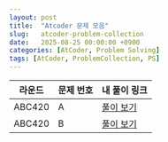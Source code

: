 ```yaml
---
layout: post
title:  "Atcoder 문제 모음"
slug:   atcoder-problem-collection
date:   2025-08-25 00:00:00 +0900
categories: [AtCoder, Problem Solving]
tags: [AtCoder, ProblemCollection, PS]
---
```


| 라운드 | 문제 번호 | 내 풀이 링크 |
|---|---|---|
| ABC420 | A | [풀이 보기](/2025/08/25/abc420-A-solve.html) |
| ABC420 | B | [풀이 보기](/2025/08/25/abc420-B-solve.html) |